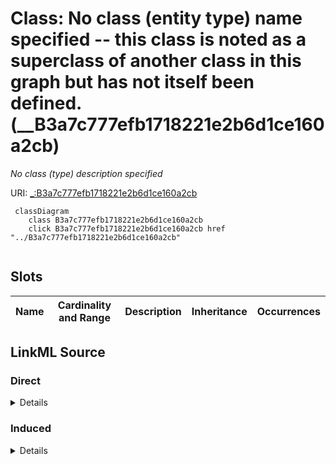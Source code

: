 

# Class: No class (entity type) name specified -- this class is noted as a superclass of another class in this graph but has not itself been defined. (__B3a7c777efb1718221e2b6d1ce160a2cb)


_No class (type) description specified_







URI: [_:B3a7c777efb1718221e2b6d1ce160a2cb](_:B3a7c777efb1718221e2b6d1ce160a2cb)






```mermaid
 classDiagram
    class B3a7c777efb1718221e2b6d1ce160a2cb
    click B3a7c777efb1718221e2b6d1ce160a2cb href "../B3a7c777efb1718221e2b6d1ce160a2cb"
      
```




<!-- no inheritance hierarchy -->


## Slots

| Name | Cardinality and Range | Description | Inheritance | Occurrences |
| ---  | --- | --- | --- | --- |














## LinkML Source

<!-- TODO: investigate https://stackoverflow.com/questions/37606292/how-to-create-tabbed-code-blocks-in-mkdocs-or-sphinx -->

### Direct

<details>

```yaml
name: __B3a7c777efb1718221e2b6d1ce160a2cb
conforms_to: No schema conformance document specified
description: No class (type) description specified
title: No class (entity type) name specified -- this class is noted as a superclass
  of another class in this graph but has not itself been defined.
from_schema: sawgraph-kg
rank: 1000
class_uri: _:B3a7c777efb1718221e2b6d1ce160a2cb

```
</details>

### Induced

<details>

```yaml
name: __B3a7c777efb1718221e2b6d1ce160a2cb
conforms_to: No schema conformance document specified
description: No class (type) description specified
title: No class (entity type) name specified -- this class is noted as a superclass
  of another class in this graph but has not itself been defined.
from_schema: sawgraph-kg
rank: 1000
class_uri: _:B3a7c777efb1718221e2b6d1ce160a2cb

```
</details>